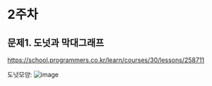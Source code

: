 # 2주차

## 문제1. 도넛과 막대그래프
https://school.programmers.co.kr/learn/courses/30/lessons/258711

도넛모양:
![image](https://github.com/user-attachments/assets/011d281f-9d13-4b00-a7cc-0c0fd487bc3e)
